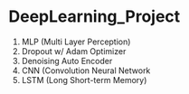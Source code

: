 # DeepLearning_Project
1. MLP (Multi Layer Perception)
2. Dropout w/ Adam Optimizer
3. Denoising Auto Encoder
4. CNN (Convolution Neural Network
5. LSTM (Long Short-term Memory)
